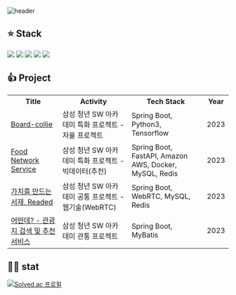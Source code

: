![header](https://capsule-render.vercel.app/api?type=waving&color=timeGradient&height=300&section=header&text=Hello&desc=sgkim's%20Github%20&animation=fadeIn)


## ⭐️ Stack
<div>
  <img src="https://img.shields.io/badge/springboot-6DB33F?style=for-the-badge&logo=springboot&logoColor=white">
  <img src="https://img.shields.io/badge/MySQL-4479A1?style=for-the-badge&logo=MySQL&logoColor=white">
  <img src="https://img.shields.io/badge/redis-DC382D?style=for-the-badge&logo=redis&logoColor=white">
  <img src="https://img.shields.io/badge/amazonaws-232F3E?style=for-the-badge&logo=amazonaws&logoColor=white"> 
  <img src="https://img.shields.io/badge/docker-2496ED?style=for-the-badge&logo=docker&logoColor=white">
</div>

## 👍 Project
<table>
  <tr>
    <th>Title</th>
    <th>Activity</th>
    <th>Tech Stack</th>
    <th>Year</th>
  </tr>
  <tr>
    <td><a href="https://github.com/S09P31A104/board-collie" target="_blank">Board-collie</a></td>
    <td>삼성 청년 SW 아카데미 특화 프로젝트 - 자율 프로젝트</td>
    <td>Spring Boot, Python3, Tensorflow</td>
    <td>2023</td>
  </tr>
  <tr>
    <td><a href="https://github.com/S09P22A403/fns" target="_blank">Food Network Service</a></td>
    <td>삼성 청년 SW 아카데미 특화 프로젝트 - 빅데이터(추천)</td>
    <td>Spring Boot, FastAPI, Amazon AWS, Docker, MySQL, Redis</td>
    <td>2023</td>
  </tr>
  <tr>
    <td><a href="https://github.com/S09P12A507/readed" target="_blank">가치를 만드는 서재, Readed</a></td>
    <td>삼성 청년 SW 아카데미 공통 프로젝트 - 웹기술(WebRTC)</td>
    <td>Spring Boot, WebRTC, MySQL, Redis</td>
    <td>2023</td>
  </tr>
  <tr>
    <td><a href="https://github.com/sgkim6/enjoytrip-backend">어떤데? - 관광지 검색 및 추천 서비스</a></td>
    <td>삼성 청년 SW 아카데미 관통 프로젝트</td>
    <td>Spring Boot, MyBatis</td>
    <td>2023</td>
  </tr>
</table>

## 🏋🏻 stat
[![Solved.ac
프로필](http://mazassumnida.wtf/api/v2/generate_badge?boj=pickac4rd)](https://solved.ac/pickac4rd)
